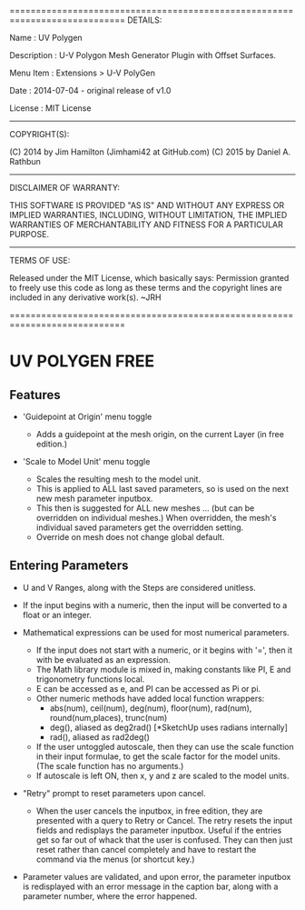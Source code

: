  ============================================================================
  DETAILS:

  Name        :  UV Polygen

  Description :  U-V Polygon Mesh Generator Plugin with Offset Surfaces.

  Menu Item   :  Extensions > U-V PolyGen

  Date        :  2014-07-04 - original release of v1.0

  License     :  MIT License

 ----------------------------------------------------------------------------
  COPYRIGHT(S):

  (C) 2014 by Jim Hamilton (Jimhami42 at GitHub.com)
  (C) 2015 by Daniel A. Rathbun

 ----------------------------------------------------------------------------
  DISCLAIMER OF WARRANTY:

  THIS SOFTWARE IS PROVIDED "AS IS" AND WITHOUT ANY EXPRESS OR
  IMPLIED WARRANTIES, INCLUDING, WITHOUT LIMITATION, THE IMPLIED
  WARRANTIES OF MERCHANTABILITY AND FITNESS FOR A PARTICULAR PURPOSE.

 ----------------------------------------------------------------------------
  TERMS OF USE:

  Released under the MIT License, which basically says:
    Permission granted to freely use this code as long as these terms and 
    the copyright lines are included in any derivative work(s). ~JRH

 ============================================================================


# UV POLYGEN FREE

## Features

- 'Guidepoint at Origin' menu toggle
  - Adds a guidepoint at the mesh origin, on the current Layer (in free edition.)

- 'Scale to Model Unit' menu toggle
  - Scales the resulting mesh to the model unit.
  - This is applied to ALL last saved parameters,
    so is used on the next new mesh parameter inputbox.
  - This then is suggested for ALL new meshes ...
      (but can be overridden on individual meshes.)
      When overridden, the mesh's individual saved
      parameters get the overridden setting.
  - Override on mesh does not change global default.
 
  
## Entering Parameters

- U and V Ranges, along with the Steps are considered unitless.

- If the input begins with a numeric, then the input will be converted to a float or an integer.

- Mathematical expressions can be used for most numerical parameters.
  - If the input does not start with a numeric, or it begins with '=', then it with be evaluated as an expression.
  - The Math library module is mixed in, making constants like PI, E and trigonometry functions local.
  - E can be accessed as e, and PI can be accessed as Pi or pi.
  - Other numeric methods have added local function wrappers:
    - abs(num), ceil(num), deg(num), floor(num), rad(num), round(num,places), trunc(num)
	- deg(), aliased as deg2rad() [*SketchUp uses radians internally]
	- rad(), aliased as rad2deg()
  - If the user untoggled autoscale, then they can use the scale function in their input formulae, to get the scale factor for the model units. (The scale function has no arguments.)
  - If autoscale is left ON, then x, y and z are scaled to the model units.

- "Retry" prompt to reset parameters upon cancel.
  - When the user cancels the inputbox, in free edition, they are presented with a query to Retry or Cancel. The retry resets the input fields and redisplays the parameter inputbox. Useful if the entries get so far out of whack that the user is confused. They can then just reset rather than cancel completely and have to restart the command via the menus (or shortcut key.)

- Parameter values are validated, and upon error, the parameter inputbox is redisplayed with an error message in the caption bar, along with a parameter number, where the error happened.
  

